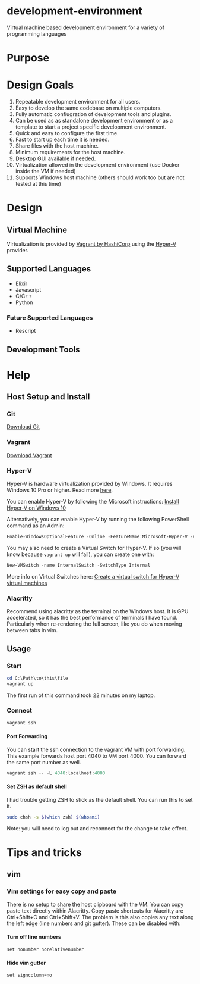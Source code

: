 # development-environment
Virtual machine based development environment for a variety of programming languages

# Purpose

# Design Goals
1) Repeatable development environment for all users.
2) Easy to develop the same codebase on multiple computers.
3) Fully automatic confiugration of development tools and plugins.
4) Can be used as as standalone development environment or as a template to start a project specific development environment.
5) Quick and easy to configure the first time.
6) Fast to start up each time it is needed.
7) Share files with the host machine.
8) Minimum requirements for the host machine.
9) Desktop GUI available if needed.
10) Virtualization allowed in the development environment (use Docker inside the VM if needed)
11) Supports Windows host machine (others should work too but are not tested at this time)

# Design

## Virtual Machine
Virtualization is provided by [Vagrant by HashiCorp](https://www.vagrantup.com/) using the [Hyper-V](https://docs.microsoft.com/en-us/virtualization/hyper-v-on-windows/about/) provider.

## Supported Languages

- Elixir
- Javascript
- C/C++
- Python

### Future Supported Languages
- Rescript

## Development Tools

# Help

## Host Setup and Install

### Git
[Download Git](https://git-scm.com/downloads)

### Vagrant
[Download Vagrant](https://www.vagrantup.com/downloads)

### Hyper-V
Hyper-V is hardware virtualization provided by Windows. It requires Windows 10 Pro or higher. Read more [here](https://docs.microsoft.com/en-us/virtualization/hyper-v-on-windows/about/).

You can enable Hyper-V by following the Microsoft instructions: [Install Hyper-V on Windows 10](https://docs.microsoft.com/en-us/virtualization/hyper-v-on-windows/quick-start/enable-hyper-v)

Alternatively, you can enable Hyper-V by running the following PowerShell command as an Admin:
```powershell
Enable-WindowsOptionalFeature -Online -FeatureName:Microsoft-Hyper-V -All
```
You may also need to create a Virtual Switch for Hyper-V. If so (you will know because `vagrant up` will fail), you can create one with:
```powershell
New-VMSwitch -name InternalSwitch -SwitchType Internal
```
More info on Virtual Switches here: [Create a virtual switch for Hyper-V virtual machines](https://docs.microsoft.com/en-us/windows-server/virtualization/hyper-v/get-started/create-a-virtual-switch-for-hyper-v-virtual-machines)

### Alacritty
Recommend using alacritty as the terminal on the Windows host. It is GPU accelerated, so it has the best performance of terminals I have found. Particularly when re-rendering the full screen, like you do when moving between tabs in vim.

## Usage

### Start
```powershell
cd C:\Path\to\this\file
vagrant up
```
The first run of this command took 22 minutes on my laptop.

### Connect
```powershell
vagrant ssh
```

#### Port Forwarding
You can start the ssh connection to the vagrant VM with port forwarding. This example forwards host port 4040 to VM port 4000. You can forward the same port number as well.
```powershell
vagrant ssh -- -L 4040:localhost:4000
```

#### Set ZSH as default shell
I had trouble getting ZSH to stick as the default shell. You can run this to set it. 
```sh
sudo chsh -s $(which zsh) $(whoami)
```
Note: you will need to log out and reconnect for the change to take effect. 


# Tips and tricks

## vim
### Vim settings for easy copy and paste
There is no setup to share the host clipboard with the VM. You can copy paste text directly within Alacritty. Copy paste shortcuts for Alacritty are Ctrl+Shift+C and Ctrl+Shift+V.
The problem is this also copies any text along the left edge (line numbers and git gutter). These can be disabled with:
#### Turn off line numbers
```vim
set nonumber norelativenumber
```
#### Hide vim gutter
```vim
set signcolumn=no
```
